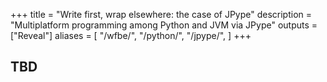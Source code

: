+++
title = "Write first, wrap elsewhere: the case of JPype"
description = "Multiplatform programming among Python and JVM via JPype"
outputs = ["Reveal"]
aliases = [
    "/wfbe/",
    "/python/",
    "/jpype/",
]
+++

## TBD
